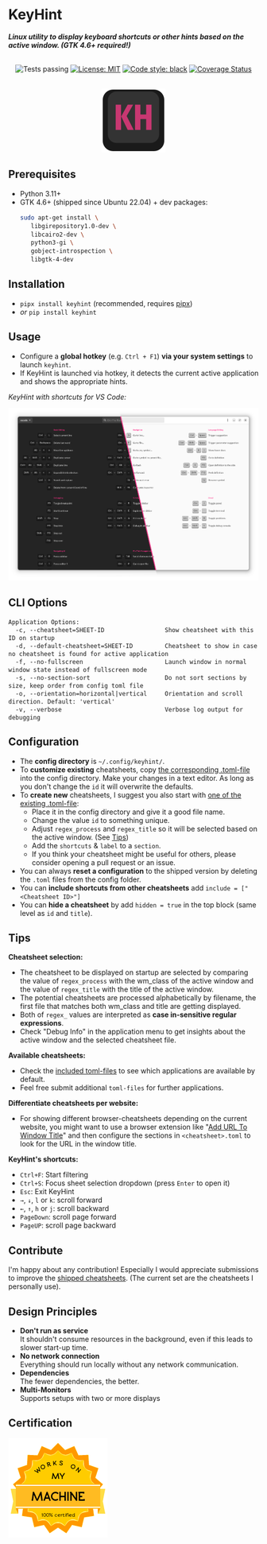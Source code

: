 # KeyHint

**_Linux utility to display keyboard shortcuts or other hints based on the active
window. (GTK 4.6+ required!)_**

<p align="center"><br>
<img alt="Tests passing" src="https://github.com/dynobo/keyhint/workflows/Test/badge.svg">
<a href="https://github.com/dynobo/keyhint/blob/main/LICENSE"><img alt="License: MIT" src="https://img.shields.io/badge/License-MIT-blue.svg"></a>
<a href="https://github.com/psf/black"><img alt="Code style: black" src="https://img.shields.io/badge/Code%20style-black-%23000000"></a>
<a href='https://coveralls.io/github/dynobo/keyhint'><img src='https://coveralls.io/repos/github/dynobo/keyhint/badge.svg' alt='Coverage Status' /></a>
</p>

<p align="center"><br><img src="https://raw.githubusercontent.com/dynobo/keyhint/main/keyhint/resources/keyhint_128.png"></p>

## Prerequisites

- Python 3.11+
- GTK 4.6+ (shipped since Ubuntu 22.04) + dev packages:
  ```sh
  sudo apt-get install \
     libgirepository1.0-dev \
     libcairo2-dev \
     python3-gi \
     gobject-introspection \
     libgtk-4-dev
  ```

## Installation

- `pipx install keyhint` (recommended, requires [pipx](https://pipx.pypa.io/))
- _or_ `pip install keyhint`

## Usage

- Configure a **global hotkey** (e.g. `Ctrl + F1`) **via your system settings** to
  launch `keyhint`.
- If KeyHint is launched via hotkey, it detects the current active application and shows
  the appropriate hints.

_KeyHint with shortcuts for VS Code:_

![VS Code Shortcuts](https://raw.githubusercontent.com/dynobo/keyhint/main/keyhint/resources/vscode.png)

## CLI Options

```
Application Options:
  -c, --cheatsheet=SHEET-ID                 Show cheatsheet with this ID on startup
  -d, --default-cheatsheet=SHEET-ID         Cheatsheet to show in case no cheatsheet is found for active application
  -f, --no-fullscreen                       Launch window in normal window state instead of fullscreen mode
  -s, --no-section-sort                     Do not sort sections by size, keep order from config toml file
  -o, --orientation=horizontal|vertical     Orientation and scroll direction. Default: 'vertical'
  -v, --verbose                             Verbose log output for debugging
```

## Configuration

- The **config directory** is `~/.config/keyhint/`.
- To **customize existing** cheatsheets, copy
  [the corresponding .toml-file](https://github.com/dynobo/keyhint/tree/main/src/keyhint/config)
  into the config directory. Make your changes in a text editor. As long as you don't
  change the `id` it will overwrite the defaults.
- To **create new** cheatsheets, I suggest you also start with
  [one of the existing .toml-file](https://github.com/dynobo/keyhint/tree/main/src/keyhint/config):
  - Place it in the config directory and give it a good file name.
  - Change the value `id` to something unique.
  - Adjust `regex_process` and `regex_title` so it will be selected based on the active
    window. (See [Tips](#tips))
  - Add the `shortcuts` & `label` to a `section`.
  - If you think your cheatsheet might be useful for others, please consider opening a
    pull request or an issue.
- You can always **reset a configuration** to the shipped version by deleting the
  `.toml` files from the config folder.
- You can **include shortcuts from other cheatsheets** add
  `include = ["<Cheatsheet ID>"]`
- You can **hide a cheatsheet** by add `hidden = true` in the top block (same level as
  `id` and `title`).

## Tips

**Cheatsheet selection:**

- The cheatsheet to be displayed on startup are selected by comparing the value of
  `regex_process` with the wm_class of the active window and the value of `regex_title`
  with the title of the active window.
- The potential cheatsheets are processed alphabetically by filename, the first file
  that matches both wm_class and title are getting displayed.
- Both of `regex_` values are interpreted as **case in-sensitive regular expressions**.
- Check "Debug Info" in the application menu to get insights about the active window and
  the selected cheatsheet file.

**Available cheatsheets:**

- Check the
  [included toml-files](https://github.com/dynobo/keyhint/tree/main/src/keyhint/config)
  to see which applications are available by default.
- Feel free submit additional `toml-files` for further applications.

**Differentiate cheatsheets per website:**

- For showing different browser-cheatsheets depending on the current website, you might
  want to use a browser extension like
  "[Add URL To Window Title](https://addons.mozilla.org/en-US/firefox/addon/add-url-to-window-title/)"
  and then configure the sections in `<cheatsheet>.toml` to look for the URL in the
  window title.

**KeyHint's shortcuts:**

- `Ctrl+F`: Start filtering
- `Ctrl+S`: Focus sheet selection dropdown (press `Enter` to open it)
- `Esc`: Exit KeyHint
- `→`, `↓`, `l` or `k`: scroll forward
- `←`, `↑`, `h` or `j`: scroll backward
- `PageDown`: scroll page forward
- `PageUP`: scroll page backward

## Contribute

I'm happy about any contribution! Especially I would appreciate submissions to improve
the
[shipped cheatsheets](https://github.com/dynobo/keyhint/tree/main/src/keyhint/config).
(The current set are the cheatsheets I personally use).

## Design Principles

- **Don't run as service**<br>It shouldn't consume resources in the background, even if
  this leads to slower start-up time.
- **No network connection**<br>Everything should run locally without any network
  communication.
- **Dependencies**<br>The fewer dependencies, the better.
- **Multi-Monitors**<br>Supports setups with two or more displays

## Certification

![WOMM](https://raw.githubusercontent.com/dynobo/lmdiag/master/badge.png)
